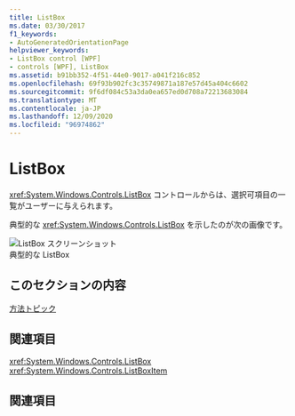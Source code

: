 ```yaml
---
title: ListBox
ms.date: 03/30/2017
f1_keywords:
- AutoGeneratedOrientationPage
helpviewer_keywords:
- ListBox control [WPF]
- controls [WPF], ListBox
ms.assetid: b91bb352-4f51-44e0-9017-a041f216c852
ms.openlocfilehash: 69f93b902fc3c35749871a187e57d45a404c6602
ms.sourcegitcommit: 9f6df084c53a3da0ea657ed0d708a72213683084
ms.translationtype: MT
ms.contentlocale: ja-JP
ms.lasthandoff: 12/09/2020
ms.locfileid: "96974862"
---
```

# <a name="listbox"></a>ListBox
<xref:System.Windows.Controls.ListBox> コントロールからは、選択可項目の一覧がユーザーに与えられます。  
  
 典型的な <xref:System.Windows.Controls.ListBox> を示したのが次の画像です。  
  
 ![ListBox スクリーンショット](./media/ss-ctl-listbox.gif "SS_CTL_listbox")  
典型的な ListBox  
  
## <a name="in-this-section"></a>このセクションの内容  
 [方法トピック](listbox-how-to-topics.md)  
  
## <a name="reference"></a>関連項目  
 <xref:System.Windows.Controls.ListBox>  
  <xref:System.Windows.Controls.ListBoxItem>  
  
## <a name="related-sections"></a>関連項目

